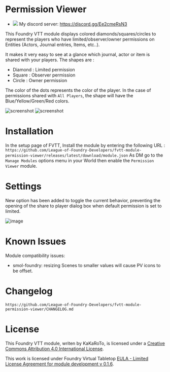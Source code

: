 # Permission Viewer
* ![](https://img.shields.io/badge/Maintainer-Malekal-green)
My discord server: https://discord.gg/Ee2cmeRsN3

This Foundry VTT module displays colored diamonds/squares/circles to represent the players who have limited/observer/owner permissions on Entities (Actors, Journal entries, Items, etc..).

It makes it very easy to see at a glance which journal, actor or item is shared with your players. The shapes are :

* Diamond : Limited permission
* Square : Observer permission
* Circle : Owner permission

The color of the dots represents the color of the player. In the case of permissions shared with `All Players`, the shape will have the Blue/Yellow/Green/Red colors.


![screenshot](./images/new_permissions_viewer.png)
![screenshot](./images/player-list.png)

# Installation
In the setup page of FVTT, Install the module by entering the following URL : `https://github.com/League-of-Foundry-Developers/fvtt-module-permission-viewer/releases/latest/download/module.json`
As DM go to the `Manage Modules` options menu in your World then enable the `Permission Viewer` module.

# Settings
New option has been added to toggle the current behavior, preventing the opening of the share to player dialog box when default permission is set to limited.

![image](https://user-images.githubusercontent.com/78604153/142787002-599b2da2-5f11-413b-bc19-525924635c20.png)

# Known Issues
Module compatibility issues:
* smol-foundry: resizing Scenes to smaller values will cause PV icons to be offset.

# Changelog
`https://github.com/League-of-Foundry-Developers/fvtt-module-permission-viewer/CHANGELOG.md`

# License
This Foundry VTT module, writen by KaKaRoTo, is licensed under a [Creative Commons Attribution 4.0 International License](http://creativecommons.org/licenses/by/4.0/).

This work is licensed under Foundry Virtual Tabletop [EULA - Limited License Agreement for module development v 0.1.6](http://foundryvtt.com/pages/license.html).
